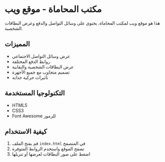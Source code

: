# مكتب المحاماة - موقع ويب

هذا هو موقع ويب لمكتب المحاماة، يحتوي على وسائل التواصل والدفع وعرض البطاقات الشخصية.

## المميزات
- عرض وسائل التواصل الاجتماعي
- روابط الدفع المختلفة
- عرض البطاقات الشخصية والنقابية
- تصميم متجاوب مع جميع الأجهزة
- تأثيرات حركية جذابة

## التكنولوجيا المستخدمة
- HTML5
- CSS3
- Font Awesome للرموز

## كيفية الاستخدام
1. قم بفتح الملف `index.html` في المتصفح
2. تصفح الموقع واستخدم الروابط المتوفرة
3. اضغط على صور البطاقات لعرضها أو تنزيلها
